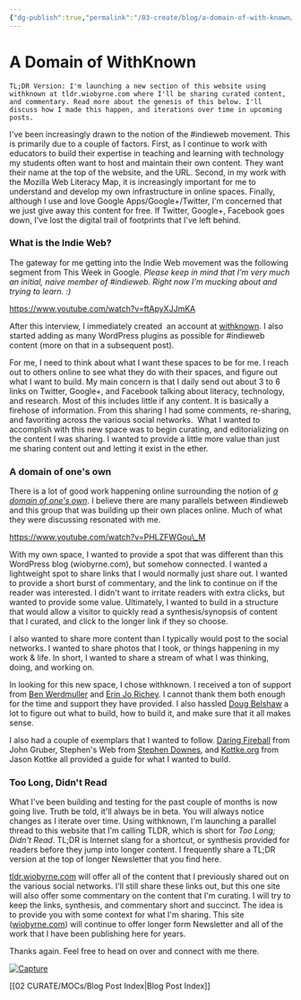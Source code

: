 ```yaml
---
{"dg-publish":true,"permalink":"/03-create/blog/a-domain-of-with-known/","title":"A Domain of WithKnown","tags":["domain-of-ones-own","social-networking","blog-post","education"]}
---
```


# A Domain of WithKnown

```
TL;DR Version: I'm launching a new section of this website using withknown at tldr.wiobyrne.com where I'll be sharing curated content, and commentary. Read more about the genesis of this below. I'll discuss how I made this happen, and iterations over time in upcoming posts.
```

I've been increasingly drawn to the notion of the #indieweb movement. This is primarily due to a couple of factors. First, as I continue to work with educators to build their expertise in teaching and learning with technology my students often want to host and maintain their own content. They want their name at the top of the website, and the URL. Second, in my work with the Mozilla Web Literacy Map, it is increasingly important for me to understand and develop my own infrastructure in online spaces. Finally, although I use and love Google Apps/Google+/Twitter, I'm concerned that we just give away this content for free. If Twitter, Google+, Facebook goes down, I've lost the digital trail of footprints that I've left behind.

### What is the Indie Web?

The gateway for me getting into the Indie Web movement was the following segment from This Week in Google. _Please keep in mind that I'm very much an initial, naive member of #indieweb. Right now I'm mucking about and trying to learn. :)_

https://www.youtube.com/watch?v=ftApyXJJmKA

After this interview, I immediately created  an account at [withknown](https://withknown.com/). I also started adding as many WordPress plugins as possible for #indieweb content (more on that in a subsequent post).

For me, I need to think about what I want these spaces to be for me. I reach out to others online to see what they do with their spaces, and figure out what I want to build. My main concern is that I daily send out about 3 to 6 links on Twitter, Google+, and Facebook talking about literacy, technology, and research. Most of this includes little if any content. It is basically a firehose of information. From this sharing I had some comments, re-sharing, and favoriting across the various social networks.  What I wanted to accomplish with this new space was to begin curating, and editorializing on the content I was sharing. I wanted to provide a little more value than just me sharing content out and letting it exist in the ether.

### A domain of one's own

There is a lot of good work happening online surrounding the notion of _[a domain of one's own](http://www.wired.com/2012/07/a-domain-of-ones-own/)_. I believe there are many parallels between #indieweb and this group that was building up their own places online. Much of what they were discussing resonated with me.

https://www.youtube.com/watch?v=PHLZFWGou\_M

With my own space, I wanted to provide a spot that was different than this WordPress blog (wiobyrne.com), but somehow connected. I wanted a lightweight spot to share links that I would normally just share out. I wanted to provide a short burst of commentary, and the link to continue on if the reader was interested. I didn't want to irritate readers with extra clicks, but wanted to provide some value. Ultimately, I wanted to build in a structure that would allow a visitor to quickly read a synthesis/synopsis of content that I curated, and click to the longer link if they so choose.

I also wanted to share more content than I typically would post to the social networks. I wanted to share photos that I took, or things happening in my work & life. In short, I wanted to share a stream of what I was thinking, doing, and working on.

In looking for this new space, I chose withknown. I received a ton of support from [Ben Werdmuller](https://twitter.com/benwerd) and [Erin Jo Richey](https://twitter.com/erinjo). I cannot thank them both enough for the time and support they have provided. I also hassled [Doug Belshaw](https://twitter.com/dajbelshaw) a lot to figure out what to build, how to build it, and make sure that it all makes sense.

I also had a couple of exemplars that I wanted to follow. [Daring Fireball](http://daringfireball.net/) from John Gruber, Stephen's Web from [Stephen Downes](http://www.downes.ca/), and [Kottke.org](http://kottke.org/) from Jason Kottke all provided a guide for what I wanted to build.

### Too Long, Didn't Read

What I've been building and testing for the past couple of months is now going live. Truth be told, it'll always be in beta. You will always notice changes as I iterate over time. Using withknown, I'm launching a parallel thread to this website that I'm calling TLDR, which is short for _Too Long; Didn't Read_. TL;DR is Internet slang for a shortcut, or synthesis provided for readers before they jump into longer content. I frequently share a TL;DR version at the top of longer Newsletter that you find here.

[tldr.wiobyrne.com](http://tldr.wiobyrne.com/) will offer all of the content that I previously shared out on the various social networks. I'll still share these links out, but this one site will also offer some commentary on the content that I'm curating. I will try to keep the links, synthesis, and commentary short and succinct. The idea is to provide you with some context for what I'm sharing. This site ([wiobyrne.com](http://wiobyrne.com/)) will continue to offer longer form Newsletter and all of the work that I have been publishing here for years.

Thanks again. Feel free to head on over and connect with me there.

[![Capture](images/Capture-1024x379.png)](http://wiobyrne.com/wp-content/uploads/2014/11/Capture.png)

[[02 CURATE/MOCs/Blog Post Index\|Blog Post Index]]